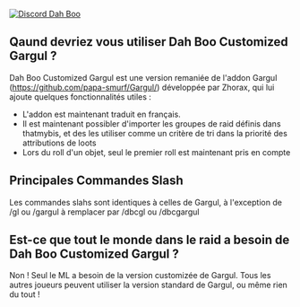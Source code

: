 [![Discord Dah Boo](https://img.shields.io/discord/864124999300153344?label=discord)](https://discord.gg/3BYJzqeSJ9)
##

## Qaund devriez vous utiliser Dah Boo Customized Gargul ?
Dah Boo Customized Gargul est une version remaniée de l'addon Gargul (https://github.com/papa-smurf/Gargul/) développée par Zhorax, qui lui ajoute quelques fonctionnalités utiles :
- L'addon est maintenant traduit en français.
- Il est maintenant possibler d'importer les groupes de raid définis dans thatmybis, et des les utiliser comme un critère de tri dans la priorité des attributions de loots
- Lors du roll d'un objet, seul le premier roll est maintenant pris en compte

## Principales Commandes Slash
Les commandes slahs sont identiques à celles de Gargul, à l'exception de /gl ou /gargul à remplacer par /dbcgl ou /dbcgargul

## Est-ce que tout le monde dans le raid a besoin de Dah Boo Customized Gargul ?
Non ! Seul le ML a besoin de la version customizée de Gargul. Tous les autres joueurs peuvent utiliser la version standard de Gargul, ou même rien du tout !
